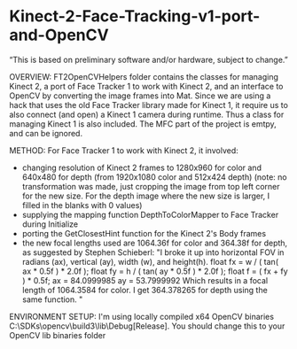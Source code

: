 Kinect-2-Face-Tracking-v1-port-and-OpenCV
===========================================

“This is based on preliminary software and/or hardware, subject to change.”

OVERVIEW:
FT2OpenCVHelpers folder contains the classes for managing Kinect 2, a port of Face Tracker 1 to work with Kinect 2, and an interface to OpenCV by converting the image frames into Mat.
Since we are using a hack that uses the old Face Tracker library made for Kinect 1, it require us to also connect (and open) a Kinect 1 camera during runtime.
Thus a class for managing Kinect 1 is also included.
The MFC part of the project is emtpy, and can be ignored.

METHOD:
For Face Tracker 1 to work with Kinect 2, it involved:
- changing resolution of Kinect 2 frames to 1280x960 for color and 640x480 for depth
(from 1920x1080 color and 512x424 depth)
(note: no transformation was made, just cropping the image from top left corner for the new size.  For the depth image where the new size is larger, I filled in the blanks with 0 values)
- supplying the mapping function DepthToColorMapper to Face Tracker during Initialize
- porting the GetClosestHint function for the Kinect 2's Body frames
- the new focal lengths used are 1064.36f for color and 364.38f for depth, as suggested by Stephen Schieberl: "I broke it up into horizontal FOV in radians (ax), vertical (ay), width (w), and height(h).
float fx = w / ( tan( ax * 0.5f ) * 2.0f );
float fy = h / ( tan( ay * 0.5f ) * 2.0f );
float f  = ( fx + fy ) * 0.5f;
ax = 84.0999985
ay = 53.7999992
Which results in a focal length of 1064.3584 for color. 
I get 364.378265 for depth using the same function. "

ENVIRONMENT SETUP:
I'm using locally compiled x64 OpenCV binaries C:\SDKs\opencv\build3\lib\Debug[Release].  You should change this to your OpenCV lib binaries folder
